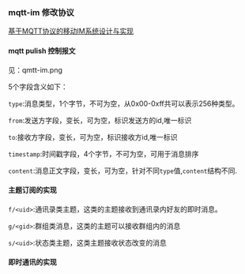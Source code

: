 ### mqtt-im 修改协议

[基于MQTT协议的移动IM系统设计与实现](https://www.sohu.com/a/113926583_354885)

#### mqtt pulish 控制报文

见：qmtt-im.png

5个字段含义如下：

`type`:消息类型，1个字节，不可为空，从0x00-0xff共可以表示256种类型。

`from`:发送方字段，变长，可为空，标识发送方的id,唯一标识

`to`:接收方字段，变长，可为空，标识接收方id,唯一标识

`timestamp`:时间戳字段，4个字节，不可为空，可用于消息排序

`content`:消息正文字段，变长，可为空，针对不同`type`值,`content`结构不同.


#### 主题订阅的实现

`f/<uid>`:通讯录类主题，这类的主题接收到通讯录内好友的即时消息。

`g/<gid>`:群组类消息，这类的主题可以接收群组内的消息

`s/<uid>`:状态类主题，这类主题接收状态改变的消息

#### 即时通讯的实现




 
